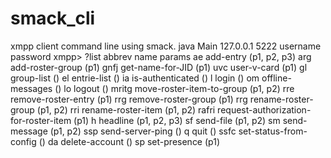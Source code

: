 # smack_cli
xmpp client command line using smack.
java Main 127.0.0.1 5222 username password
xmpp> ?list
abbrev	name	params
ae	add-entry	(p1, p2, p3)
arg	add-roster-group	(p1)
gnfj	get-name-for-JID	(p1)
uvc	user-v-card	(p1)
gl	group-list	()
el	entrie-list	()
ia	is-authenticated	()
l	login	()
om	offline-messages	()
lo	logout	()
mritg	move-roster-item-to-group	(p1, p2)
rre	remove-roster-entry	(p1)
rrg	remove-roster-group	(p1)
rrg	rename-roster-group	(p1, p2)
rri	rename-roster-item	(p1, p2)
rafri	request-authorization-for-roster-item	(p1)
h	headline	(p1, p2, p3)
sf	send-file	(p1, p2)
sm	send-message	(p1, p2)
ssp	send-server-ping	()
q	quit	()
ssfc	set-status-from-config	()
da	delete-account	()
sp	set-presence	(p1)